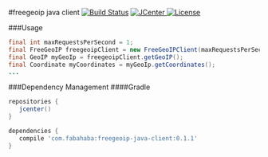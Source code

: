 #freegeoip java client [![Build Status](https://travis-ci.org/jamespedwards42/freegeoip-java-client.svg?branch=master)](https://travis-ci.org/jamespedwards42/freegeoip-java-client) [![JCenter](https://api.bintray.com/packages/jamespedwards42/libs/freegeoip-java-client/images/download.svg) ](https://bintray.com/jamespedwards42/libs/freegeoip-java-client/_latestVersion) [![License](http://img.shields.io/badge/license-Apache--2-blue.svg?style=flat) ](http://www.apache.org/licenses/LICENSE-2.0)


###Usage
```java
final int maxRequestsPerSecond = 1;
final FreeGeoIP freegeoipClient = new FreeGeoIPClient(maxRequestsPerSecond);
final GeoIP myGeoIp = freegeoipClient.getGeoIP();
final Coordinate myCoordinates = myGeoIp.getCoordinates();
...
```

###Dependency Management
####Gradle
```groovy
repositories {
   jcenter()
}

dependencies {
   compile 'com.fabahaba:freegeoip-java-client:0.1.1'
}
```

